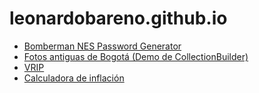 # leonardobareno.github.io

* [Bomberman NES Password Generator](https://leonardobareno.github.io/Bomberman_NES_pwd_gen/)
* [Fotos antiguas de Bogotá (Demo de CollectionBuilder)](https://leonardobareno.github.io/imgs_bogota/)
* [VRIP](https://github.com/leonardobareno/VRIP)
* [Calculadora de inflación](https://leonardobareno.github.io/calculadora/)
